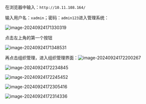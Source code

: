 在浏览器中输入：`http://10.11.108.164/`

输入用户名：`xadmin`；密码：`admin123`进入管理系统：

![image-20240924171330319](D:\Myproject\项目学习文档\images\image-20240924171330319.png)

点击左上角的第一个按钮

![image-20240924171348531](D:\Myproject\项目学习文档\images\image-20240924171348531.png)

再点击组织管理，进入组织管理界面：![image-20240924172200267](D:\Myproject\项目学习文档\images\image-20240924172200267.png)

![image-20240924172234845](D:\Myproject\项目学习文档\images\image-20240924172234845.png)

![image-20240924172245452](D:\Myproject\项目学习文档\images\image-20240924172245452.png)

![image-20240924172305416](D:\Myproject\项目学习文档\images\image-20240924172305416.png)

![image-20240924172314336](D:\Myproject\项目学习文档\images\image-20240924172314336.png)